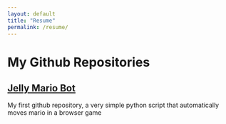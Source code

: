 ```yaml
---
layout: default
title: "Resume"
permalink: /resume/
---
```


<h1>My Github Repositories</h1>


<h2><u><a href="https://github.com/janGithub122/JellyMarioBot">Jelly Mario Bot</a></u></h2>
My first github repository, a very simple python script that automatically moves mario in a browser game


